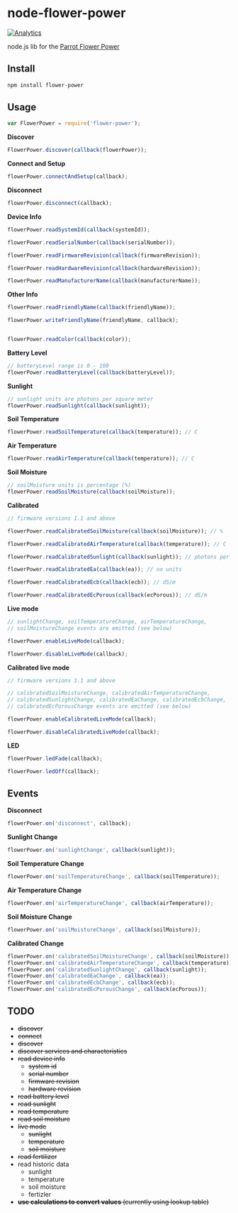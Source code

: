 node-flower-power
=================

[![Analytics](https://ga-beacon.appspot.com/UA-56089547-1/sandeepmistry/node-flower-power?pixel)](https://github.com/igrigorik/ga-beacon)

node.js lib for the [Parrot Flower Power](http://www.parrot.com/usa/products/flower-power/)


Install
-------

```sh
npm install flower-power
```

Usage
-----

```javascript
var FlowerPower = require('flower-power');
```

__Discover__

```javascript
FlowerPower.discover(callback(flowerPower));
```

__Connect and Setup__

```javascript
flowerPower.connectAndSetup(callback);
```

__Disconnect__

```javascript
flowerPower.disconnect(callback);
```

__Device Info__

```javascript
flowerPower.readSystemId(callback(systemId));

flowerPower.readSerialNumber(callback(serialNumber));

flowerPower.readFirmwareRevision(callback(firmwareRevision));

flowerPower.readHardwareRevision(callback(hardwareRevision));

flowerPower.readManufacturerName(callback(manufacturerName));
```

__Other Info__

```javascript
flowerPower.readFriendlyName(callback(friendlyName));

flowerPower.writeFriendlyName(friendlyName, callback);


flowerPower.readColor(callback(color));
```

__Battery Level__

```javascript
// batteryLevel range is 0 - 100
flowerPower.readBatteryLevel(callback(batteryLevel));
```

__Sunlight__

```javascript
// sunlight units are photons per square meter
flowerPower.readSunlight(callback(sunlight));
```

__Soil Temperature__

```javascript
flowerPower.readSoilTemperature(callback(temperature)); // C
```

__Air Temperature__

```javascript
flowerPower.readAirTemperature(callback(temperature)); // C
```

__Soil Moisture__

```javascript
// soilMoisture units is percentage (%)
flowerPower.readSoilMoisture(callback(soilMoisture));
```

__Calibrated__

```javascript
// firmware versions 1.1 and above

flowerPower.readCalibratedSoilMoisture(callback(soilMoisture)); // %

flowerPower.readCalibratedAirTemperature(callback(temperature)); // C

flowerPower.readCalibratedSunlight(callback(sunlight)); // photons per square meter (mol/m²/d)

flowerPower.readCalibratedEa(callback(ea)); // no units

flowerPower.readCalibratedEcb(callback(ecb)); // dS/m

flowerPower.readCalibratedEcPorous(callback(ecPorous)); // dS/m
```

__Live mode__

```javascript
// sunlightChange, soilTemperatureChange, airTemperatureChange,
// soilMoistureChange events are emitted (see below)

flowerPower.enableLiveMode(callback);

flowerPower.disableLiveMode(callback);
```

__Calibrated live mode__

```javascript
// firmware versions 1.1 and above

// calibratedSoilMoistureChange, calibratedAirTemperatureChange,
// calibratedSunlightChange, calibratedEaChange, calibratedEcbChange,
// calibratedEcPorousChange events are emitted (see below)

flowerPower.enableCalibratedLiveMode(callback);

flowerPower.disableCalibratedLiveMode(callback);
```

__LED__

```javascript
flowerPower.ledFade(callback);

flowerPower.ledOff(callback);
```

Events
------

__Disconnect__

```javascript
flowerPower.on('disconnect', callback);
```

__Sunlight Change__

```javascript
flowerPower.on('sunlightChange', callback(sunlight));
```

__Soil Temperature Change__

```javascript
flowerPower.on('soilTemperatureChange', callback(soilTemperature));
```

__Air Temperature Change__

```javascript
flowerPower.on('airTemperatureChange', callback(airTemperature));
```

__Soil Moisture Change__

```javascript
flowerPower.on('soilMoistureChange', callback(soilMoisture));
```

__Calibrated Change__
```javascript
flowerPower.on('calibratedSoilMoistureChange', callback(soilMoisture));
flowerPower.on('calibratedAirTemperatureChange', callback(temperature));
flowerPower.on('calibratedSunlightChange', callback(sunlight));
flowerPower.on('calibratedEaChange', callback(ea));
flowerPower.on('calibratedEcbChange', callback(ecb));
flowerPower.on('calibratedEcPorousChange', callback(ecPorous));
```


TODO
----

  * ~~discover~~
  * ~~connect~~
  * ~~discover~~
  * ~~discover services and characteristics~~
  * ~~read device info~~
    * ~~system id~~
    * ~~serial number~~
    * ~~firmware revision~~
    * ~~hardware revision~~
  * ~~read battery level~~
  * ~~read sunlight~~
  * ~~read temperature~~
  * ~~read soil moisture~~
  * ~~live mode~~
    * ~~sunlight~~
    * ~~temperature~~
    * ~~soil moisture~~
  * ~~read fertilizer~~
  * read historic data
    * sunlight
    * temperature
    * soil moisture
    * fertizler
  * ~~__use calculations to convert values__ (currently using lookup table)~~

